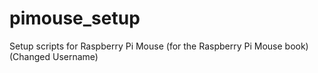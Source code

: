 # pimouse_setup
Setup scripts for Raspberry Pi Mouse (for the Raspberry Pi Mouse book)(Changed Username)
